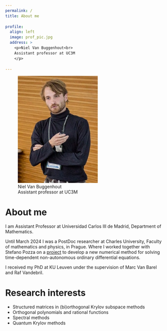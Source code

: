 ```yaml
---
permalink: /
title: About me

profile:
  align: left
  image: prof_pic.jpg
  address: >
    <p>Niel Van Buggenhout<br>
    Assistant professor at UC3M
    </p>
    
---
```

<div>
<figure class="figure">
<img src="assets/img/prof_pic.jpg"
     alt="profile picture"
     style="width: 60%; height: auto;"/>
  <figcaption class="figcaption">Niel Van Buggenhout<br>
    Assistant professor at UC3M </figcaption>
</figure> 
</div>

# About me #

I am Assistant Professor at Universidad Carlos III de Madrid, Department of Mathematics.

Until March 2024 I was a PostDoc researcher at Charles University, Faculty of mathematics and physics, in Prague. 
Where I worked together with Stefano Pozza on a <a href="https://www.starlanczos.cz/the-project">project</a> to develop a new numerical method for solving time-dependent non-autonomous ordinary differential equations.

I received my PhD at KU Leuven under the supervision of Marc Van Barel and Raf Vandebril.

# Research interests #

* Structured matrices in (bi)orthogonal Krylov subspace methods
* Orthogonal polynomials and rational functions
* Spectral methods
* Quantum Krylov methods
